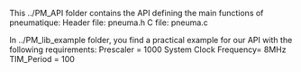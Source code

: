 This ../PM_API folder contains the API defining the main functions of pneumatique:
Header file: pneuma.h
C file: pneuma.c


In ../PM_lib_example folder, you find a practical example for our API with the following requirements:
Prescaler = 1000
System Clock Frequency= 8MHz
TIM_Period =  100

